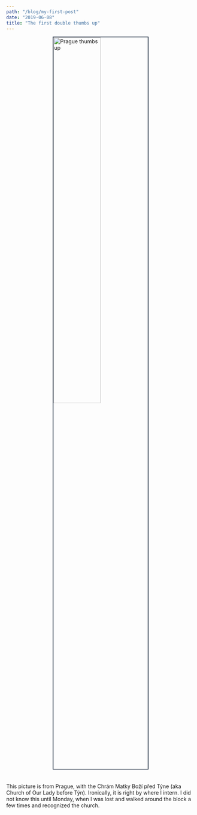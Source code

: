 ```yaml
---
path: "/blog/my-first-post"
date: "2019-06-08"
title: "The first double thumbs up"
---
```


<img src="https://files.slack.com/files-pri/TK33RJKFV-FL22F7P5J/prague.jpg"
     alt="Prague thumbs up"
     style="display: block; margin-bottom: .3rem; margin-left: auto; margin-right: auto; border: 2px solid #1f2d42; width: 50%; height: 50%;"/>
<br />

This picture is from Prague, with the Chrám Matky Boží před Týne (aka Church of Our Lady before Týn).
Ironically, it is right by where I intern.
I did not know this until Monday, when I was lost and walked around the block a few times and recognized the church.
